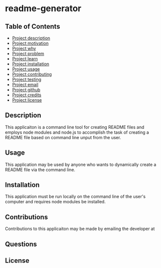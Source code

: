 # readme-generator

##  Table of Contents
- [Project description](#Description)
- [Project motivation](#Motivation)
- [Project why](#Why)
- [Project problem](#Problem)
- [Project learn](#Learn)
- [Project installation](#Installation)
- [Project usage](#Usage)
- [Project contributing](#Contributing)
- [Project testing](#Testing)
- [Project email](#Email)
- [Project github](#GitHub)
- [Project credits](#Credits)
- [Project license](#License)
## Description
This applicaiton is a command line tool for creating README files and employs node modules and node.js to accomplish the task of creating a README file based on command line unput from the user.
## Usage
This application may be used by anyone who wants to dynamically create a README file via the command line.
## Installation
This application must be run locally on the command line of the user's computer and requires node modules be installed.
## Contributions
Contributions to this applicaiton may be made by emailing the developer at 
## Questions
## License
